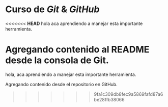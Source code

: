 # Curso de _Git_ & _GitHub_

<<<<<<< **HEAD**
hola aca aprendiendo a manejar esta importante herramienta.

# Agregando contenido al README desde la consola de Git.

hola, aca aprendiendo a manejar esta importante herramienta.

Agregando contenido desde el repositorio en GitHub.

> > > > > > > 9fa1c309db8fec9a5869fafd87a6be28ffb38066
